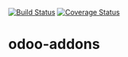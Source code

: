 [![Build Status](https://travis-ci.org/ingadhoc/odoo-addons.svg?branch=8.0)](https://travis-ci.org/ingadhoc/odoo-addons)
[![Coverage Status](https://coveralls.io/repos/ingadhoc/odoo-addons/badge.png?branch=8.0)](https://coveralls.io/r/ingadhoc/odoo-addons?branch=8.0)

# odoo-addons
